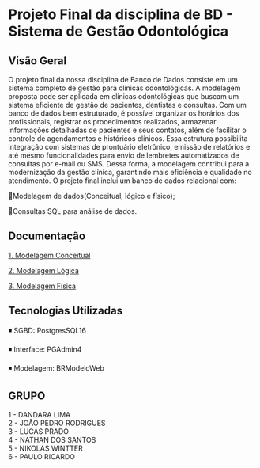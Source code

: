 # Projeto Final da disciplina de BD - Sistema de Gestão Odontológica

## Visão Geral
<p> 
 O projeto final da nossa disciplina de Banco de Dados consiste em um sistema completo de gestão para clínicas odontológicas. A modelagem proposta pode ser aplicada em clínicas odontológicas que buscam um sistema eficiente de gestão de pacientes, dentistas e consultas. Com um banco de dados bem estruturado, é possível organizar os horários dos profissionais, registrar os procedimentos realizados, armazenar informações detalhadas de pacientes e seus contatos, além de facilitar o controle de agendamentos e históricos clínicos. Essa estrutura possibilita integração com sistemas de prontuário eletrônico, emissão de relatórios e até mesmo funcionalidades para envio de lembretes automatizados de consultas por e-mail ou SMS. Dessa forma, a modelagem contribui para a modernização da gestão clínica, garantindo mais eficiência e qualidade no atendimento.
O projeto final inclui um banco de dados relacional com:
</p>

🔹Modelagem de dados(Conceitual, lógico e físico);

🔹Consultas SQL para análise de dados.

## Documentação

[1. Modelagem Conceitual](inserirlink)

[2. Modelagem Lógica](inserirlink)

[3. Modelagem Física](inserirLink)

##  Tecnologias Utilizadas

◾ SGBD: PostgresSQL16

◾ Interface: PGAdmin4

◾ Modelagem: BRModeloWeb

## GRUPO
1 - DANDARA LIMA <br>
2 - JOÃO PEDRO RODRIGUES <br>
3 - LUCAS PRADO <br>
4 - NATHAN DOS SANTOS <br>
5 - NIKOLAS WINTTER <br>
6 - PAULO RICARDO <br>
